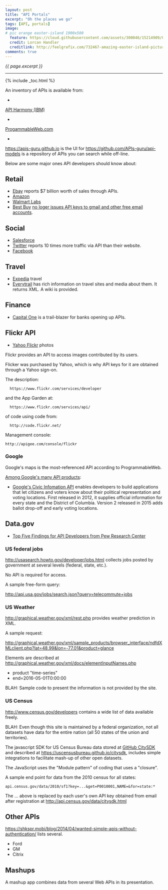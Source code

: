 ```yaml
---
layout: post
title: "API Portals"
excerpt: "Oh the places we go"
tags: [API, portals]
image:
# pic orange easter-island 1900x500
  feature: https://cloud.githubusercontent.com/assets/300046/15214909/071e94fc-180d-11e6-99c6-45034f907e42.jpg
  credit: Lorcan Handler
  creditlink: http://feelgrafix.com/732467-amazing-easter-island-pictures.html
comments: true
---
```

<i>{{ page.excerpt }}</i>
<hr />
{% include _toc.html %}

An inventory of APIs is available from:

   * <a target="_blank" href="https://apiharmony-open.mybluemix.net/">
  API Harmony (IBM)</a>

   * <a target="_blank" href="http://www.programmableweb.com/apis">
   ProgammableWeb.com</a> 

  * <a target="_blank" href="https://apis-guru.github.io/">
   https://apis-guru.github.io</a> is the UI for
   <a target="_blank" href="https://github.com/APIs-guru/api-models">
   https://github.com/APIs-guru/api-models</a>
   is a repository of APIs you can search while off-line.

Below are some major ones API developers should know about:

## Retail #

* <a target="_blank" href="https://go.developer.ebay.com/">
   Ebay</a> reports $7 billion worth of sales through APIs.

* <a target="_blank" href="https://developer.amazon.com/">
   Amazon</a>

* <a target="_blank" href="https://developer.walmartlabs.com/">
   Walmart Labs</a>

* <a target="_blank" href="https://developer.bestbuy.com/">
  Best Buy</a>
   <a target="_blank" href="https://medium.com/best-buy-developers/announcing-a-change-to-best-buy-s-api-access-b09afc4bc27a#.5d39skb3t">
   no loger issues API keys to gmail and other free email accounts</a>.


## Social #

* <a target="_blank" href="https://developer.salesforce.com/">
   Salesforce</a>

* <a target="_blank" href="">
   Twitter</a> reports 10 times more traffic via API than their website.

* <a target="_blank" href="https://developers.facebook.com/tools-and-support/">
   Facebook</a>

## Travel #

* <a target="_blank" href="http://developer.ean.com/">
   Expedia</a> travel

* <a target="_blank" href="http://www.everytrail.com/developer">
   Everytrail</a> has rich information on travel sites and media about them.
   It returns XML.
   A wiki is provided.

## Finance #

* <a target="_blank" href="https://developer.capitalone.com/">
   Capital One</a> is a trail-blazer for banks opening up APIs.


## Flickr API

* <a target="_blank" href="https://www.flickr.com/services/api/">
   Yahoo Flickr</a> photos

Flickr provides an API to access images contributed by its users.

Flicker was purchased by Yahoo, which is why API keys for it are obtained through a Yahoo sign-on.

The description:

      https://www.flickr.com/services/developer

and the App Garden at:

      https://www.flickr.com/services/api/

of code using code from:

      http://code.flickr.net/

Management console:

    http://apigee.com/console/flickr


### Google #

Google's maps is the most-referenced API according to ProgrammableWeb.

<a target="_blank" href="https://developers.google.com/products/">
  Among Google's many API products</a>:

* <a target="_blank" href="https://developers.google.com/civic-information/">
   Google's Civic Infomation API</a> 
   enables developers to build applications that let citizens and voters know about their political representation and voting locations.
   First released in 2012, it supplies official information for every state and the District of Columbia.
   Version 2 released in 2015 adds ballot drop-off and early voting locations.

## Data.gov #

   * <a target="_blank" href="http://www.digitalgov.gov/2015/04/29/the-api-briefing-top-five-findings-for-api-developers-from-pew-research-center/">
     Top Five Findings for API Developers from Pew Research Center</a>


### US federal jobs #

http://usasearch.howto.gov/developer/jobs.html
collects jobs posted by government at several levels (federal, state, etc.).

No API is required for access.

A sample free-form query:

   http://api.usa.gov/jobs/search.json?query=telecommute+jobs


### US Weather #

http://graphical.weather.gov/xml/rest.php
provides weather prediction in XML.

A sample request:

http://graphical.weather.gov/xml/sample_products/browser_interface/ndfdXMLclient.php?lat=48.99&lon=-77.01&product=glance

Elements are described at
http://graphical.weather.gov/xml/docs/elementInputNames.php

   * product "time-series"
   * end=2016-05-01T0:00:00

BLAH: Sample code to present the information is not provided by the site.


### US Census #

<a target="_blank" href="http://www.census.gov/developers">
http://www.census.gov/developers</a>
contains a wide list of data available freely.

BLAH: Even though this site is maintained by a federal organization,
not all datasets have data for the entire nation (all 50 states of the union
  and territories).

The javascript SDK for US Census Bureau data stored at
<a target="_blank" href="https://github.com/uscensusbureau/citysdk">
GitHub CitySDK</a>
and described at
<a target="_blank" href="https://uscensusbureau.github.io/citysdk">
https://uscensusbureau.github.io/citysdk</a>,
includes simple integrations to facilitate mash-up of other open datasets.

The JavaScript uses the "Module pattern" of coding that uses a "closure".

A sample end point for data from the 2010 census for all states:

```
api.census.gov/data/2010/sf1?key=...&get=P0010001,NAME=&for=state:*
```

The ... above is replaced by each user's own API key
obtained from email after registration at
<a target="_blank" href="http://api.census.gov/data/citysdk.html">
http://api.census.gov/data/citysdk.html</a>


## Other APIs #

https://shkspr.mobi/blog/2014/04/wanted-simple-apis-without-authentication/
lists several.

* Ford
* GM
* Citrix


## Mashups #

A mashup app combines data from several Web APIs in its presentation.



